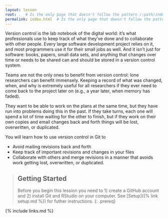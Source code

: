 ```yaml
---
layout: lesson
root: .  # Is the only page that doesn't follow the pattern /:path/index.html
permalink: index.html  # Is the only page that doesn't follow the pattern /:path/index.html
---
```


Version control is the lab notebook of the digital world: it’s what professionals use to keep track of what they’ve done and to collaborate with other people. Every large software development project relies on it, and most programmers use it for their small jobs as well. And it isn’t just for software: books, papers, small data sets, and anything that changes over time or needs to be shared can and should be stored in a version control system.

Teams are not the only ones to benefit from version control: lone researchers can benefit immensely. Keeping a record of what was changed, when, and why is extremely useful for all researchers if they ever need to come back to the project later on (e.g., a year later, when memory has faded).

They want to be able to work on the plans at the same time, but they have run into problems doing this in the past. If they take turns, each one will spend a lot of time waiting for the other to finish, but if they work on their own copies and email changes back and forth things will be lost, overwritten, or duplicated.

You will learn how to use version control in Git to
* Avoid mailing revisions back and forth
* Keep track of important revisions and changes in your files
* Collaborate with others and merge revisions in a manner that avoids work getting lost, overwritten, or duplicated.

> ## Getting Started
>
> Before you begin this lession you need to 1) create a GitHub account and 
> 2) install Git and RStudio on your computer. See [Setup]({% link setup.md %}) for futher instructions.
{: .prereq}


{% include links.md %}

